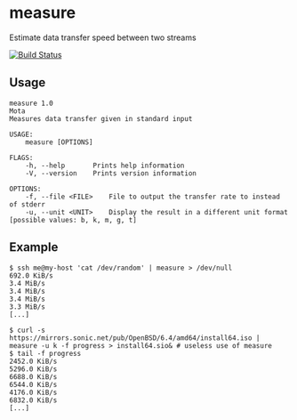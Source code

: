 # measure
Estimate data transfer speed between two streams

[![Build Status](https://travis-ci.com/mota/measure.svg?branch=master)](https://travis-ci.com/mota/measure)

## Usage
```
measure 1.0
Mota
Measures data transfer given in standard input

USAGE:
    measure [OPTIONS]

FLAGS:
    -h, --help       Prints help information
    -V, --version    Prints version information

OPTIONS:
    -f, --file <FILE>    File to output the transfer rate to instead of stderr
    -u, --unit <UNIT>    Display the result in a different unit format [possible values: b, k, m, g, t]
```

## Example

```
$ ssh me@my-host 'cat /dev/random' | measure > /dev/null
692.0 KiB/s
3.4 MiB/s
3.4 MiB/s
3.4 MiB/s
3.3 MiB/s
[...]
```

```
$ curl -s https://mirrors.sonic.net/pub/OpenBSD/6.4/amd64/install64.iso | measure -u k -f progress > install64.sio& # useless use of measure
$ tail -f progress
2452.0 KiB/s
5296.0 KiB/s
6688.0 KiB/s
6544.0 KiB/s
4176.0 KiB/s
6832.0 KiB/s
[...]
```
